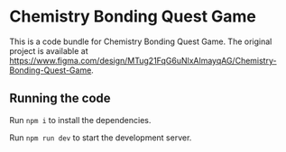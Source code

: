 
  # Chemistry Bonding Quest Game

  This is a code bundle for Chemistry Bonding Quest Game. The original project is available at https://www.figma.com/design/MTug21FqG6uNlxAlmayqAG/Chemistry-Bonding-Quest-Game.

  ## Running the code

  Run `npm i` to install the dependencies.

  Run `npm run dev` to start the development server.
  